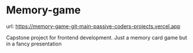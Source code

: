 # Memory-game
url: https://memory-game-git-main-passive-coders-projects.vercel.app

Capstone project for frontend development.
Just a memory card game but in a fancy presentation
